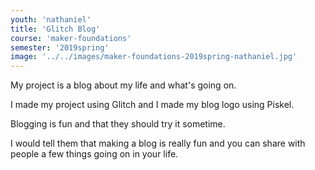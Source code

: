 ```yaml
---
youth: 'nathaniel'
title: 'Glitch Blog'
course: 'maker-foundations'
semester: '2019spring'
image: '../../images/maker-foundations-2019spring-nathaniel.jpg'
---
```


My project is a blog about my life and what's going on.

I made my project using Glitch and I made my blog logo using Piskel.

Blogging is fun and that they should try it sometime.

I would tell them that making a blog is really fun and you can share with people a few things going on in your life.
